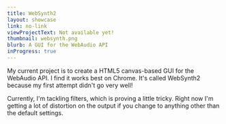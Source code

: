 ```yaml
---
title: WebSynth2
layout: showcase
link: no-link
viewProjectText: Not available yet!
thumbnail: websynth.png
blurb: A GUI for the WebAudio API
inProgress: true
---
```

My current project is to create a HTML5 canvas-based GUI for the WebAudio API. I find it works best on Chrome. It's called WebSynth2 because my first attempt didn't go very well!

Currently, I'm tackling filters, which is proving a little tricky. Right now I'm getting a lot of distortion on the output if you change to anything other than the default settings.